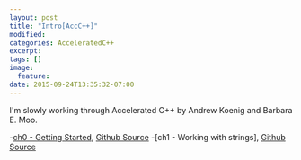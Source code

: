 ```yaml
---
layout: post
title: "Intro[AccC++]"
modified:
categories: AcceleratedC++
excerpt:
tags: []
image:
  feature:
date: 2015-09-24T13:35:32-07:00
---
```


I'm slowly working through Accelerated C++ by Andrew Koenig and Barbara E. Moo.

-[ch0 - Getting Started](/AcceleratedC++/ch_1/Intro), [Github Source](https://github.com/patricknyu/AcceleratedCPlusPlus/tree/master/ch0)
-[ch1 - Working with strings], [Github Source](https://github.com/patricknyu/AcceleratedCPlusPlus/tree/master/ch1)
